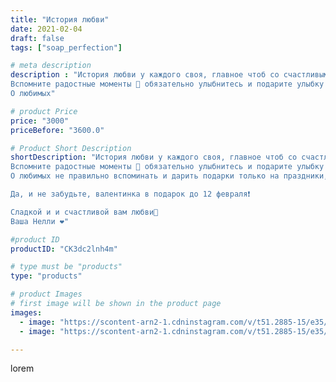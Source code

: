 ```yaml
---
title: "История любви"
date: 2021-02-04
draft: false
tags: ["soap_perfection"]

# meta description
description : "История любви у каждого своя, главное чтоб со счастливым концом💞
Вспомните радостные моменты 💖 обязательно улыбнитесь и подарите улыбку своим близким!
О любимых"

# product Price
price: "3000"
priceBefore: "3600.0"

# Product Short Description
shortDescription: "История любви у каждого своя, главное чтоб со счастливым концом💞
Вспомните радостные моменты 💖 обязательно улыбнитесь и подарите улыбку своим близким!
О любимых не правильно вспоминать и дарить подарки только на праздники, подарить счастливый момент можно и без повода. Небольшой подарок и крепкие объятия, а ещё обязательно скажите как вы дорожите этим человеком...

Да, и не забудьте, валентинка в подарок до 12 февраля❗

Сладкой и и счастливой вам любви🧡
Ваша Нелли ❤️"

#product ID
productID: "CK3dc2lnh4m"

# type must be "products"
type: "products"

# product Images
# first image will be shown in the product page
images:
  - image: "https://scontent-arn2-1.cdninstagram.com/v/t51.2885-15/e35/145551114_255015329333313_7196069491870227994_n.jpg?se=7&tp=1&_nc_ht=scontent-arn2-1.cdninstagram.com&_nc_cat=109&_nc_ohc=spYjQOQjuyIAX-lxS6V&oh=b38414860236ba5749d8b6d2507ef472&oe=606C5A52&ig_cache_key=MjUwMTU5NzY0MjEyOTk1MTUxMQ%3D%3D.2"
  - image: "https://scontent-arn2-1.cdninstagram.com/v/t51.2885-15/e35/145929147_721313528567013_4684329793903849808_n.jpg?se=7&tp=1&_nc_ht=scontent-arn2-1.cdninstagram.com&_nc_cat=109&_nc_ohc=E0G_woWJHqYAX9sCIUo&oh=b8d3be0182a645a469ecc0fc3e58c2e1&oe=606CC050&ig_cache_key=MjUwMTU5NzY0MjE0NjgwODUyMQ%3D%3D.2"

---
```

lorem
